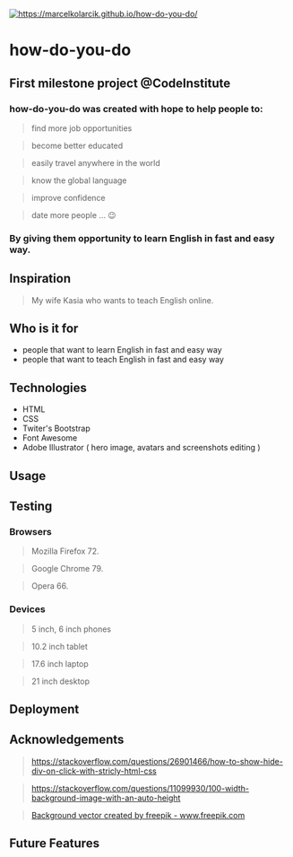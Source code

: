 <a href="https://marcelkolarcik.github.io/how-do-you-do/"><img src="https://raw.githubusercontent.com/marcelkolarcik/how-do-you-do/master/assets/screenshots/heroimage.gif" title="https://marcelkolarcik.github.io/how-do-you-do/" alt="https://marcelkolarcik.github.io/how-do-you-do/"></a>

# how-do-you-do

## First milestone project @CodeInstitute

### how-do-you-do was created with hope to help people to:

> find more job opportunities

> become better educated

> easily travel anywhere in the world

> know the global language

> improve confidence

> date more people ... :wink:

### By giving them opportunity to learn English in fast and easy way.

## Inspiration

> My wife Kasia who wants to teach English online.

## Who  is it for

* people that want to learn English in fast and easy way
* people that want to teach English in fast and easy way

## Technologies

* HTML
* CSS
* Twiter's Bootstrap
* Font Awesome
* Adobe Illustrator ( hero image, avatars and screenshots editing )

## Usage 

## Testing

### Browsers
> Mozilla Firefox 72.

> Google Chrome 79.

> Opera 66.


### Devices

> 5 inch, 6 inch phones

> 10.2 inch tablet

> 17.6 inch laptop

> 21 inch desktop

## Deployment 

## Acknowledgements

> https://stackoverflow.com/questions/26901466/how-to-show-hide-div-on-click-with-stricly-html-css

> https://stackoverflow.com/questions/11099930/100-width-background-image-with-an-auto-height

> <a href="https://www.freepik.com/free-photos-vectors/background">Background vector created by freepik - www.freepik.com</a>

## Future Features